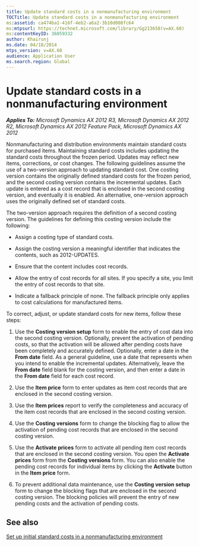 ```yaml
---
title: Update standard costs in a nonmanufacturing environment
TOCTitle: Update standard costs in a nonmanufacturing environment
ms:assetid: ca474ba1-416f-4eb2-a6a2-3b10d008fc64
ms:mtpsurl: https://technet.microsoft.com/library/Gg213658(v=AX.60)
ms:contentKeyID: 36059332
author: Khairunj
ms.date: 04/18/2014
mtps_version: v=AX.60
audience: Application User
ms.search.region: Global
---
```


# Update standard costs in a nonmanufacturing environment 


_**Applies To:** Microsoft Dynamics AX 2012 R3, Microsoft Dynamics AX 2012 R2, Microsoft Dynamics AX 2012 Feature Pack, Microsoft Dynamics AX 2012_

Nonmanufacturing and distribution environments maintain standard costs for purchased items. Maintaining standard costs includes updating the standard costs throughout the frozen period. Updates may reflect new items, corrections, or cost changes. The following guidelines assume the use of a two-version approach to updating standard cost. One costing version contains the originally defined standard costs for the frozen period, and the second costing version contains the incremental updates. Each update is entered as a cost record that is enclosed in the second costing version, and eventually it is enabled. An alternative, one-version approach uses the originally defined set of standard costs.

The two-version approach requires the definition of a second costing version. The guidelines for defining this costing version include the following:

  - Assign a costing type of standard costs.

  - Assign the costing version a meaningful identifier that indicates the contents, such as 2012-UPDATES.

  - Ensure that the content includes cost records.

  - Allow the entry of cost records for all sites. If you specify a site, you limit the entry of cost records to that site.

  - Indicate a fallback principle of none. The fallback principle only applies to cost calculations for manufactured items.

To correct, adjust, or update standard costs for new items, follow these steps:

1.  Use the **Costing version setup** form to enable the entry of cost data into the second costing version. Optionally, prevent the activation of pending costs, so that the activation will be allowed after pending costs have been completely and accurately defined. Optionally, enter a date in the **From date** field. As a general guideline, use a date that represents when you intend to enable the incremental updates. Alternatively, leave the **From date** field blank for the costing version, and then enter a date in the **From date** field for each cost record.

2.  Use the **Item price** form to enter updates as item cost records that are enclosed in the second costing version.

3.  Use the **Item prices** report to verify the completeness and accuracy of the item cost records that are enclosed in the second costing version.

4.  Use the **Costing versions** form to change the blocking flag to allow the activation of pending cost records that are enclosed in the second costing version.

5.  Use the **Activate prices** form to activate all pending item cost records that are enclosed in the second costing version. You open the **Activate prices** form from the **Costing versions** form. You can also enable the pending cost records for individual items by clicking the **Activate** button in the **Item price** form.

6.  To prevent additional data maintenance, use the **Costing version setup** form to change the blocking flags that are enclosed in the second costing version. The blocking policies will prevent the entry of new pending costs and the activation of pending costs.

## See also

[Set up initial standard costs in a nonmanufacturing environment](set-up-initial-standard-costs-in-a-nonmanufacturing-environment.md)

  


